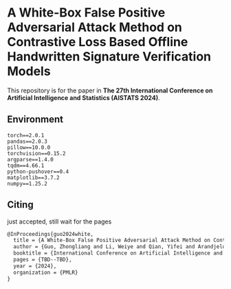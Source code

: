 # A White-Box False Positive Adversarial Attack Method on Contrastive Loss Based Offline Handwritten Signature Verification Models
This repository is for the paper in **The 27th International Conference on Artificial Intelligence and Statistics (AISTATS 2024)**.
## Environment
```
torch==2.0.1
pandas==2.0.3
pillow==10.0.0
torchvision==0.15.2
argparse==1.4.0
tqdm==4.66.1
python-pushover==0.4
matplotlib==3.7.2
numpy==1.25.2
```
## Citing
just accepted, still wait for the pages
```latex
@InProceedings{guo2024white,
  title = {A White-Box False Positive Adversarial Attack Method on Contrastive Loss Based Offline Handwritten Signature Verification Models},
  author = {Guo, Zhongliang and Li, Weiye and Qian, Yifei and Arandjelovi{\'c}, Ognjen and Fang, Lei},
  booktitle = {International Conference on Artificial Intelligence and Statistics},
  pages = {TBD--TBD},
  year = {2024},
  organization = {PMLR}
}
```

